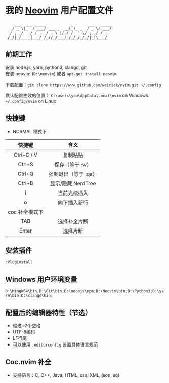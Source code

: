 # 我的 [Neovim](https://www.neowvim.io) 用户配置文件

````
    ___  ___ _____           _       ___  _____
   / _ \|_  / ___/ ___ _  __(_)_ _  / _ \/ ___/
  / , _/ __/ /__  / _ \ |/ / /  ' \/ , _/ /__
 /_/|_/____|___/ /_//_/___/_/_/_/_/_/|_|\___/
````

## 前期工作  
安装 node.js, yarn, python3, clangd, git  
安装 neovim (`D:\neovim`) 或者 `apt-get install neovim`  

下载配置：`git clone https://www.github.com/weirick/nvim.git ~/.config` 

默认配置生效的位置：
`C:\users\you\AppData\Local\nvim`  on Windows
`~/.config/nvim` on Linux



## 快捷键
* NORMAL 模式下  

|快捷键|含义|
|:---------:|:---------:|
|Ctrl+C / V |复制粘贴|
|Ctrl+S     |保存（等于 :w）|
|Ctrl+Q     |强制退出（等于 :qa）|
|Ctrl+B     |显示/隐藏 NerdTree|
|i          |当前光标插入|
|o          |向下插入新行|
|coc 补全模式下||
|TAB|选择补全片断|
|Enter|选择片断|

## 安装插件
`:PlugInstall`

## Windows 用户环境变量
`D:\MingW64\bin;D:\Git\bin;D:\nodejs\npm;D:\Neovim\bin;D:\Python3;D:\yarn\bin;D:\clangd\bin;`

## 配置后的编辑器特性（节选） 
  - 缩进=2个空格  
  - UTF-8编码  
  - LF行尾  
  - 可以使用 `.editorconfig` 设置具体语言规范

## Coc.nvim 补全
  - 支持语言：C,  C++, Java, HTML, css, XML, json, sql

